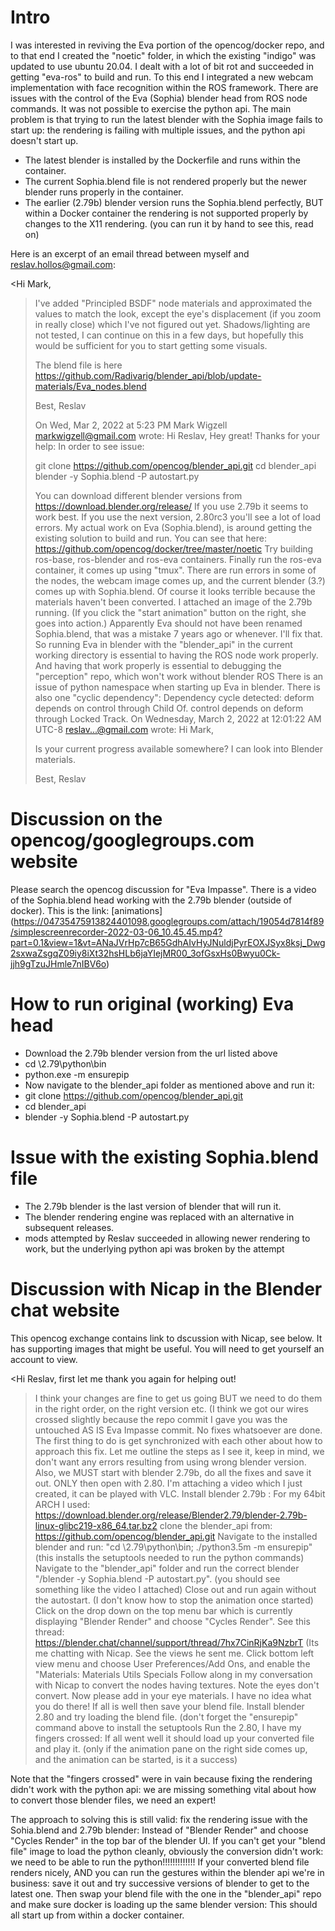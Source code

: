 # Intro
I was interested in reviving the Eva portion of the opencog/docker repo, and to that end I created the "noetic" folder, in which
the existing "indigo" was updated to use ubuntu 20.04. I dealt with a lot of bit rot and succeeded in getting "eva-ros" to build
and run. To this end I integrated a new webcam implementation with face recognition within the ROS framework. There are issues
with the control of the Eva (Sophia) blender head from ROS node commands. It was not possible to exercise the python api.
The main problem is that trying to run the latest blender with the Sophia image fails to start up: the rendering is failing with 
multiple issues, and the python api doesn't start up.

+ The latest blender is installed by the Dockerfile and runs within the container.
+ The current Sophia.blend file is not rendered properly but the newer blender runs properly in the container.
+ The earlier (2.79b) blender version runs the Sophia.blend perfectly, BUT within a Docker container the rendering is not supported properly by changes to the X11 rendering. (you can run it by hand to see this, read on)

Here is an excerpt of an email thread between myself and reslav.hollos@gmail.com:

<Hi Mark,
>
>I've added "Principled BSDF" node materials and approximated the values to match the look, except the eye's displacement (if you zoom in really close) which I've not figured out yet.
>Shadows/lighting are not tested, I can continue on this in a few days, but hopefully this would be sufficient for you to start getting some visuals.
>
>The blend file is here https://github.com/Radivarig/blender_api/blob/update-materials/Eva_nodes.blend
>
>Best,
>Reslav
>
>
>On Wed, Mar 2, 2022 at 5:23 PM Mark Wigzell <markwigzell@gmail.com> wrote:
>Hi Reslav,
>Hey great! Thanks for your help:
>In order to see issue:
>
>git clone https://github.com/opencog/blender_api.git
>cd blender_api
>blender -y Sophia.blend -P autostart.py
>
>You can download different blender versions from https://download.blender.org/release/
>If you use 2.79b it seems to work best. If you use the next version, 2.80rc3 you'll see a lot of load errors.
>My actual work on Eva (Sophia.blend), is around getting the existing solution to build and run. You can see that here: https://github.com/opencog/docker/tree/master/noetic
>Try building ros-base, ros-blender and ros-eva containers. Finally run the ros-eva container, it comes up using "tmux". There are run errors in some of the nodes, the webcam image comes up, and the current blender (3.?) comes up with Sophia.blend. Of course it looks terrible because the materials haven't been converted.
>I attached an image of the 2.79b running. (If you click the "start animation" button on the right, she goes into action.)
>Apparently Eva should not have been renamed Sophia.blend, that was a mistake 7 years ago or whenever. I'll fix that.
>So running Eva in blender with the "blender_api" in the current working directory is essential to having the ROS node work properly. And having that work properly is essential to debugging the "perception" repo, which won't work without blender ROS
>There is an issue of python namespace when starting up Eva in blender.
>There is also one "cyclic dependency": Dependency cycle detected: deform depends on control through Child Of. control depends on deform through Locked Track.
>On Wednesday, March 2, 2022 at 12:01:22 AM UTC-8 reslav...@gmail.com wrote:
>Hi Mark,
>
>Is your current progress available somewhere? I can look into Blender materials.
>
>Best,
>Reslav

# Discussion on the opencog/googlegroups.com website
Please search the opencog discussion for "Eva Impasse". There is a video of the Sophia.blend head working with the 2.79b blender
(outside of docker). This is the link: [animations] (https://04735475913824401098.googlegroups.com/attach/19054d7814f89/simplescreenrecorder-2022-03-06_10.45.45.mp4?part=0.1&view=1&vt=ANaJVrHp7cB65GdhAIvHyJNuldjPyrEOXJSyx8ksj_Dwg2sxwaZsgqZ09iy8iXt32hsHLb6jaYIejMR00_3ofGsxHs0Bwyu0Ck-jjh9gTzuJHmle7nIBV6o)

# How to run original (working) Eva head
+ Download the 2.79b blender version from the url listed above
+ cd <path to blender>\2.79\python\bin
+ python.exe -m ensurepip
+ Now navigate to the blender_api folder as mentioned above and run it:
+ git clone https://github.com/opencog/blender_api.git
+ cd blender_api
+ blender -y Sophia.blend -P autostart.py

# Issue with the existing Sophia.blend file
+ The 2.79b blender is the last version of blender that will run it.
+ The blender rendering engine was replaced with an alternative in subsequent releases.
+ mods attempted by Reslav succeeded in allowing newer rendering to work, but the underlying python api was broken by the attempt

# Discussion with Nicap in the Blender chat website
This opencog exchange contains link to dscussion with Nicap, see below. It has supporting images that might be useful. You will need to get yourself an account to view.

<Hi Reslav, first let me thank you again for helping out! 
>I think your changes are fine to get us going BUT we need to do them in the right order, on the right version etc. (I think we got our wires crossed slightly because the repo commit I gave you was the untouched AS IS Eva Impasse commit. No fixes whatsoever are done.
>The first thing to do is get synchronized with each other about how to approach this fix.
>Let me outline the steps as I see it, keep in mind, we don't want any errors resulting from using wrong blender version. Also, we MUST start with blender 2.79b, do all the fixes and save it out. ONLY then open with 2.80. I'm attaching a video which I just created, it can be played with VLC. 
>Install blender 2.79b : For my 64bit ARCH I used: https://download.blender.org/release/Blender2.79/blender-2.79b-linux-glibc219-x86_64.tar.bz2 
>clone the blender_api from: https://github.com/opencog/blender_api.git
>Navigate to the installed blender and run: "cd <path to blender>\2.79\python\bin; ./python3.5m -m ensurepip" (this installs the setuptools needed to run the python commands)
>Navigate to the "blender_api" folder and run the correct blender "<path to blender>/blender -y Sophia.blend -P autostart.py". (you should see something like the video I attached)
>Close out and run again without the autostart. (I don't know how to stop the animation once started)
>Click on the drop down on the top menu bar which is currently displaying "Blender Render" and choose  "Cycles Render". 
>See this thread: https://blender.chat/channel/support/thread/7hx7CinRjKa9NzbrT (Its me chatting with Nicap. See the views he sent me. 
>Click bottom left view menu and choose User Preferences/Add Ons, and enable the "Materials: Materials Utils Specials 
>Follow along in my conversation with Nicap to convert the nodes having textures. Note the eyes don't convert. 
>Now please add in your eye materials. I have no idea what you do there! 
>If all is well then save your blend file. 
>Install blender 2.80 and try loading the blend file. (don't forget the "ensurepip" command above to install the setuptools
>Run the 2.80, I have my fingers crossed: If all went well it should load up your converted file and play it. (only if the animation pane on the right side comes up, and the animation can be started, is it a success)

Note that the "fingers crossed" were in vain because fixing the rendering didn't work with the python api: we are missing something
vital about how to convert those blender files, we need an expert!

The approach to solving this is still valid: fix the rendering issue with the Sohia.blend and 2.79b blender: Instead of "Blender Render" and choose  "Cycles Render" in the top bar of the blender UI. 
If you can't get your "blend file" image to load the python cleanly, obviously the conversion didn't work: we need to be able to run the python!!!!!!!!!!!!!
If your converted blend file renders nicely, AND you can run the gestures within the blender api we're in business: save it out and try successive versions of blender to get to the latest one. Then swap your blend file with the one in the "blender_api" repo and make sure docker is loading up the same blender version: This should all start up from within a docker container.


